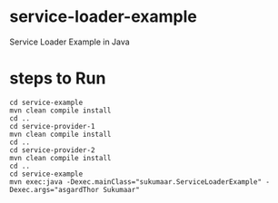 # service-loader-example
Service Loader Example in Java

# steps to Run

```
cd service-example
mvn clean compile install
cd ..
cd service-provider-1
mvn clean compile install
cd ..
cd service-provider-2
mvn clean compile install
cd ..
cd service-example
mvn exec:java -Dexec.mainClass="sukumaar.ServiceLoaderExample" -Dexec.args="asgardThor Sukumaar"
```
